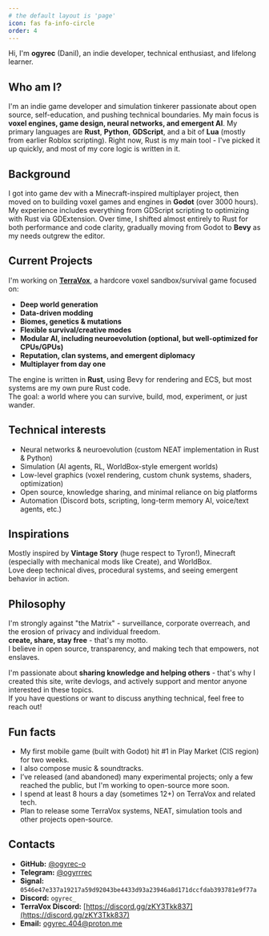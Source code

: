 ```yaml
---
# the default layout is 'page'
icon: fas fa-info-circle
order: 4
---
```


Hi, I'm **ogyrec** (Danil), an indie developer, technical enthusiast, and lifelong learner.

## Who am I?

I'm an indie game developer and simulation tinkerer passionate about open source, self-education, and pushing technical boundaries. 
My main focus is **voxel engines, game design, neural networks, and emergent AI**. 
My primary languages are **Rust**, **Python**, **GDScript**, and a bit of **Lua** (mostly from earlier Roblox scripting). Right now, Rust is my main tool - I've picked it up quickly, and most of my core logic is written in it.

## Background

I got into game dev with a Minecraft-inspired multiplayer project, then moved on to building voxel games and engines in **Godot** (over 3000 hours). 
My experience includes everything from GDScript scripting to optimizing with Rust via GDExtension. 
Over time, I shifted almost entirely to Rust for both performance and code clarity, gradually moving from Godot to **Bevy** as my needs outgrew the editor.

## Current Projects

I'm working on **[TerraVox](https://discord.gg/zKY3Tkk837)**, a hardcore voxel sandbox/survival game focused on:
- **Deep world generation**
- **Data-driven modding**
- **Biomes, genetics & mutations**
- **Flexible survival/creative modes**
- **Modular AI, including neuroevolution (optional, but well-optimized for CPUs/GPUs)**
- **Reputation, clan systems, and emergent diplomacy**
- **Multiplayer from day one**

The engine is written in **Rust**, using Bevy for rendering and ECS, but most systems are my own pure Rust code.  
The goal: a world where you can survive, build, mod, experiment, or just wander.

## Technical interests

- Neural networks & neuroevolution (custom NEAT implementation in Rust & Python)
- Simulation (AI agents, RL, WorldBox-style emergent worlds)
- Low-level graphics (voxel rendering, custom chunk systems, shaders, optimization)
- Open source, knowledge sharing, and minimal reliance on big platforms
- Automation (Discord bots, scripting, long-term memory AI, voice/text agents, etc.)

## Inspirations

Mostly inspired by **Vintage Story** (huge respect to Tyron!), Minecraft (especially with mechanical mods like Create), and WorldBox.  
Love deep technical dives, procedural systems, and seeing emergent behavior in action.

## Philosophy

I'm strongly against "the Matrix" - surveillance, corporate overreach, and the erosion of privacy and individual freedom.  
**create, share, stay free** - that's my motto.  
I believe in open source, transparency, and making tech that empowers, not enslaves.

I'm passionate about **sharing knowledge and helping others** - that's why I created this site, write devlogs, and actively support and mentor anyone interested in these topics.  
If you have questions or want to discuss anything technical, feel free to reach out!


## Fun facts

- My first mobile game (built with Godot) hit #1 in Play Market (CIS region) for two weeks.
- I also compose music & soundtracks.
- I’ve released (and abandoned) many experimental projects; only a few reached the public, but I'm working to open-source more soon.
- I spend at least 8 hours a day (sometimes 12+) on TerraVox and related tech.
- Plan to release some TerraVox systems, NEAT, simulation tools and other projects open-source.

## Contacts

- **GitHub:** [@ogyrec-o](https://github.com/ogyrec-o)
- **Telegram:** [@ogyrrrec](https://t.me/ogyrrrec)
- **Signal:** `0546e47e337a19217a59d92043be4433d93a23946a8d171dccfdab393781e9f77a`
- **Discord:** `ogyrec_`
- **TerraVox Discord:** [https://discord.gg/zKY3Tkk837](https://discord.gg/zKY3Tkk837)
- **Email:** ogyrec.404@proton.me